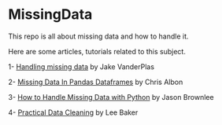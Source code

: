 # MissingData
This repo is all about missing data and how to handle it.

Here are some articles, tutorials related to this subject. 

1- [Handling missing data][1] by Jake VanderPlas

2- [Missing Data In Pandas Dataframes][2] by Chris Albon

3- [How to Handle Missing Data with Python][3] by Jason Brownlee

4- [Practical Data Cleaning][4] by Lee Baker


[1]: https://www.oreilly.com/learning/handling-missing-data
[2]: https://chrisalbon.com/python/pandas_missing_data.html
[3]: http://machinelearningmastery.com/handle-missing-data-python
[4]: http://data-science-university.thinkific.com/courses/practical-data-cleaning
